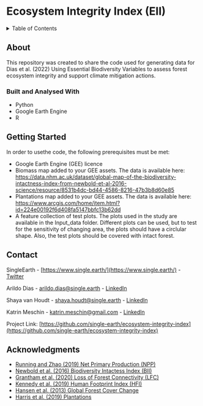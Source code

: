 # Ecosystem Integrity Index (EII)

<!-- TABLE OF CONTENTS -->
<details>
  <summary>Table of Contents</summary>
  <ol>
    <li>
      <a href="#about">About</a>
      <ul>
        <li><a href="#built-and-analysed-with">Built and Analysed With</a></li>
      </ul>
    </li>
    <li>
      <a href="#getting-started">Getting Started</a>
    </li>
    <li><a href="#contact">Contact</a></li>
    <li><a href="#acknowledgments">Acknowledgments</a></li>
  </ol>
</details>



<!-- ABOUT -->
## About

This repository was created to share the code used for generating data for Dias et al. (2022) Using Essential Biodiversity Variables to assess forest ecosystem integrity and support climate mitigation actions.



### Built and Analysed With

* Python
* Google Earth Engine
* R



<!-- GETTING STARTED -->
## Getting Started

In order to usethe code, the following prerequisites must be met:
* Google Earth Engine (GEE) licence
* Biomass map added to your GEE assets. The data is available here: https://data.nhm.ac.uk/dataset/global-map-of-the-biodiversity-intactness-index-from-newbold-et-al-2016-science/resource/8531b4dc-bd44-4586-8216-47b3b8d60e85
* Plantations map added to your GEE assets. The data is available here: https://www.arcgis.com/home/item.html?id=224e00192f6d408fa5147bbfc13b62dd 
* A feature collection of test plots. The plots used in the study are available in the Input_data folder. Different plots can be used, but to test for the sensitivity of changing area, the plots should have a circlular shape. Also, the test plots should be covered with intact forest.


<!-- CONTACT -->
## Contact

SingleEarth - [https://www.single.earth/](https://www.single.earth/) - [Twitter](https://twitter.com/SingleEarth1)

Arildo Dias - arildo.dias@single.earth - [LinkedIn](https://ee.linkedin.com/in/arildodias)

Shaya van Houdt - shaya.houdt@single.earth - [LinkedIn](https://ee.linkedin.com/in/shaya-v-b29768111)

Katrin Meschin - katrin.meschin@gmail.com - [LinkedIn](https://ee.linkedin.com/in/katrin-meschin)

Project Link: [https://github.com/single-earth/ecosystem-integrity-index](https://github.com/single-earth/ecosystem-integrity-index)



<!-- ACKNOWLEDGMENTS -->
## Acknowledgments

* [Running and Zhao (2019) Net Primary Production (NPP)](https://developers.google.com/earth-engine/datasets/catalog/MODIS_006_MOD17A3HGF#description)
* [Newbold et al. (2016) Biodiversity Intactess Index (BII)](https://data.nhm.ac.uk/dataset/global-map-of-the-biodiversity-intactness-index-from-newbold-et-al-2016-science)
* [Grantham et al. (2020) Loss of Forest Connectivity (LFC)](https://www.nature.com/articles/s41467-020-19493-3)
* [Kennedy et al. (2019) Human Footprint Index (HFI)](https://developers.google.com/earth-engine/datasets/catalog/CSP_HM_GlobalHumanModification#description)
* [Hansen et al. (2013) Global Forest Cover Change](https://earthenginepartners.appspot.com/science-2013-global-forest)
* [Harris et al. (2019) Plantations](https://www.arcgis.com/home/item.html?id=224e00192f6d408fa5147bbfc13b62dd)





